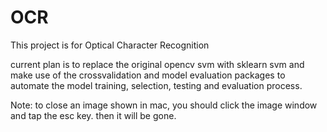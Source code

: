 # OCR
This project is for Optical Character Recognition

current plan is to replace the original opencv svm with sklearn svm
and make use of the crossvalidation and model evaluation packages to 
automate the model training, selection, testing and evaluation process.



Note: to close an image shown in mac, you should click the image window and tap the esc key. then it will be gone.


